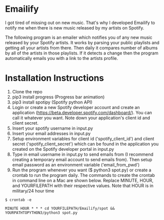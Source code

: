 # Emailify

I got tired of missing out on new music. That's why I developed Emailify to notify me when there is new music released by my artists on Spotify.

The following program is an emailer which notifies you of any new music released by your Spotify artists. It works by parsing your public playlists and getting all your artists from there. Then daily it compares number of albums by all of the artists in those playlists. If it detects a change then the program automatically emails you with a link to the artists profile.

# Installation Instructions
1. Clone the repo
2. pip3 install progress (Progress bar animation)
3. pip3 install spotipy (Spotify python API)
4. Login or create a new Spotify developer account and create an application (https://beta.developer.spotify.com/dashboard/). You can call it whatever you want. Note down your application's client id and client secret.
5. Insert your spotify username in input.py
6. Insert your email addresses in input.py
7. Setup environment variables for client id ('spotify\_client\_id') and client secret ('spotify\_client\_secret') which can be found in the application you created on the Spotify developer portal in input.py
8. Type in email username in input.py to send emails from (I recommend creating a temporary email account to send emails from). Then setup email password as an environment variable ('email\_from\_pwd')
9. Run the program whenever you want ($ python3 spot.py) or create a crontab to run the program daily. The commands to create the crontab in command line on a Mac are shown below. Replace MINUTE, HOUR, and YOURFILEPATH with their respective values. Note that HOUR is in military/24 hour time

`$ crontab -e`

    MINUTE HOUR * * * cd YOURFILEPATH/Emailify/spot && YOURPATHTOPYTHON3/python3 spot.py